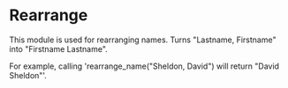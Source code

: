 Rearrange
=========

This module is used for rearranging names.
Turns "Lastname, Firstname" into "Firstname Lastname".

For example, calling 'rearrange_name("Sheldon, David") will return "David Sheldon"'.
